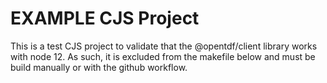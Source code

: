 # EXAMPLE CJS Project

This is a test CJS project to validate that the @opentdf/client
library works with node 12. As such, it is excluded from the makefile below
and must be build manually or with the github workflow.
